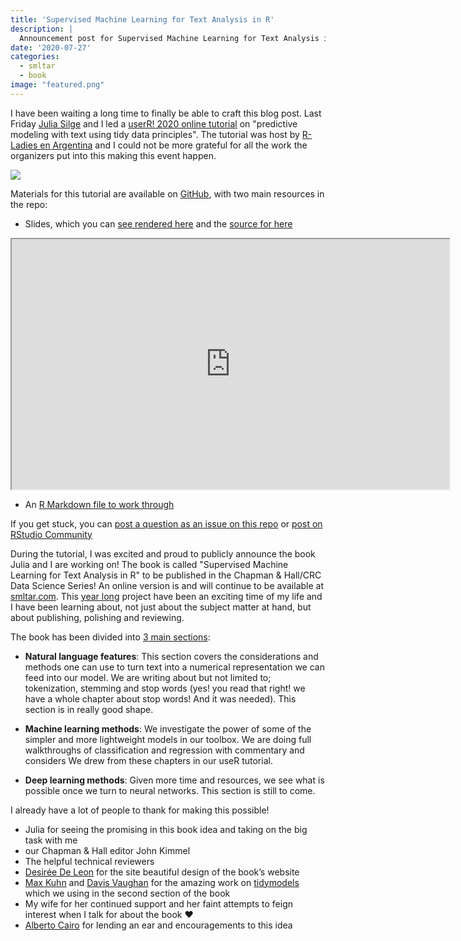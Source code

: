 ```yaml
---
title: 'Supervised Machine Learning for Text Analysis in R'
description: |
  Announcement post for Supervised Machine Learning for Text Analysis in R book.
date: '2020-07-27'
categories:
  - smltar
  - book
image: "featured.png"
---
```


I have been waiting a long time to finally be able to craft this blog post.
Last Friday [Julia Silge](https://twitter.com/juliasilge) and I led a [userR! 2020 online tutorial](https://user2020.r-project.org/program/tutorials/) on "predictive modeling with text using tidy data principles". The tutorial was host by [R-Ladies en Argentina](https://github.com/RLadiesEnArgentina/user2020tutorial) and I could not be more grateful for all the work the organizers put into this making this event happen.

![](https://i.giphy.com/media/gFQQCpr7aXoIzudfdZ/giphy.webp)

Materials for this tutorial are available on [GitHub](https://github.com/EmilHvitfeldt/useR2020-text-modeling-tutorial), with two main resources in the repo:

- Slides, which you can [see rendered here](https://emilhvitfeldt.github.io/useR2020-text-modeling-tutorial/) and the [source for here](https://github.com/EmilHvitfeldt/useR2020-text-modeling-tutorial/blob/master/index.Rmd)

<iframe src="https://emilhvitfeldt.github.io/useR2020-text-modeling-tutorial/#1" width="700px" height="400px"></iframe>

- An [R Markdown file to work through](https://github.com/EmilHvitfeldt/useR2020-text-modeling-tutorial/blob/master/text_modeling.Rmd)

If you get stuck, you can [post a question as an issue on this repo](https://github.com/EmilHvitfeldt/useR2020-text-modeling-tutorial/issues) or [post on RStudio Community](https://rstd.io/tidymodels-community)

During the tutorial, I was excited and proud to publicly announce the book Julia and I are working on!
The book is called "Supervised Machine Learning for Text Analysis in R" to be published in the Chapman & Hall/CRC Data Science Series! An online version is and will continue to be available at [smltar.com](https://smltar.com/). This [year long](https://github.com/EmilHvitfeldt/smltar/commit/b3f870e82d3270b54bedb36fe0f4e04b5e1fc0a7) project have been an exciting time of my life and I have been learning about, not just about the subject matter at hand, but about publishing, polishing and reviewing.

The book has been divided into [3 main sections](https://smltar.com/preface.html#outline):

- **Natural language features**: This section covers the considerations and methods one can use to turn text into a numerical representation we can feed into our model. We are writing about but not limited to; tokenization, stemming and stop words (yes! you read that right! we have a whole chapter about stop words! And it was needed). This section is in really good shape.

- **Machine learning methods**: We investigate the power of some of the simpler and more lightweight models in our toolbox. We are doing full walkthroughs of classification and regression with commentary and considers  We drew from these chapters in our useR tutorial.

- **Deep learning methods**: Given more time and resources, we see what is possible once we turn to neural networks. This section is still to come.

I already have a lot of people to thank for making this possible!

- Julia for seeing the promising in this book idea and taking on the big task with me
- our Chapman & Hall editor John Kimmel
- The helpful technical reviewers
- [Desirée De Leon](https://desiree.rbind.io/) for the site beautiful design of the book’s website
- [Max Kuhn](https://twitter.com/topepos) and [Davis Vaughan](https://twitter.com/dvaughan32) for the amazing work on [tidymodels](https://www.tidymodels.org/) which we using in the second section of the book
- My wife for her continued support and her faint attempts to feign interest when I talk for about the book ❤️
- [Alberto Cairo](https://twitter.com/AlbertoCairo) for lending an ear and encouragements to this idea

